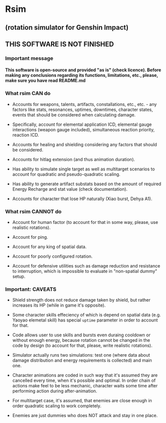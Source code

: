 # Rsim

## (rotation simulator for Genshin Impact)

## THIS SOFTWARE IS NOT FINISHED

### Important message

#### This software is open-source and provided "as is" (check licence). Before making any conclusions regarding its functions, limitations, etc., please, make sure you have read README.md

### What rsim CAN do

- Accounts for weapons, talents, artifacts, constallations, etc., etc. - any factors like stats, resonances, uptimes, downtimes, character states, events that should be considered when calculating damage.

- Specifically, account for elemental application ICD, elemental gauge interactions (weapon gauge included), simultaneous reaction priority, reaction ICD.

- Accounts for healing and shielding considering any factors that should be considered.

- Accounts for hitlag extension (and thus animation duration).

- Has ability to simulate single target as well as multitarget scenarios to account for quadratic and pseudo-quadratic scaling.

- Has ability to generate artifact substats based on the amount of required Energy Recharge and stat value (check documentation).

- Accounts for character that lose HP naturally (Xiao burst, Dehya A1).

### What rsim CANNOT do

- Account for human factor (to account for that in some way, please, use realistic rotations).

- Account for ping.

- Account for any king of spatial data.

- Account for poorly configured rotation.

- Account for defensive utilities such as damage reduction and resistance to interruption, which is impossible to evaluate in "non-spatial dummy" setup.

### Important: CAVEATS

- Shield strength does not reduce damage taken by shield, but rather increases its HP (while in game it's opposite).

- Some character skills effeciency of which is depend on spatial data (e.g. Yaoyao elemetal skill) has special `uptime` parameter in order to account for that.

- Code allows user to use skills and bursts even duraing cooldown or without enough energy, because rotation cannot be changed in the code by design (to account for that, please, write realistic rotations).

- Simulator actually runs two simulations: test one (where data about damage distribution and energy requirements is collected) and main one.

- Character animations are coded in such way that it's assumed they are cancelled every time, when it's possible and optimal. In order chain of actions make feel to be less mechanic, character waits some time after performing action during after-animation.

- For multitarget case, it's assumed, that enemies are close enough in order quadratic scaling to work completely.

- Enemies are just dummies who does NOT attack and stay in one place.
